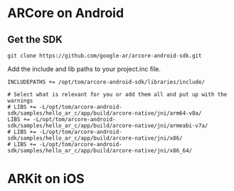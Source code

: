 # ARCore on Android

## Get the SDK
```
git clone https://github.com/google-ar/arcore-android-sdk.git
```
Add the include and lib paths to your project.inc file.
```
INCLUDEPATHS += /opt/tom/arcore-android-sdk/libraries/include/

# Select what is relevant for you or add them all and put up with the warnings
# LIBS += -L/opt/tom/arcore-android-sdk/samples/hello_ar_c/app/build/arcore-native/jni/arm64-v8a/
LIBS += -L/opt/tom/arcore-android-sdk/samples/hello_ar_c/app/build/arcore-native/jni/armeabi-v7a/
# LIBS += -L/opt/tom/arcore-android-sdk/samples/hello_ar_c/app/build/arcore-native/jni/x86/
# LIBS += -L/opt/tom/arcore-android-sdk/samples/hello_ar_c/app/build/arcore-native/jni/x86_64/
```

# ARKit on iOS